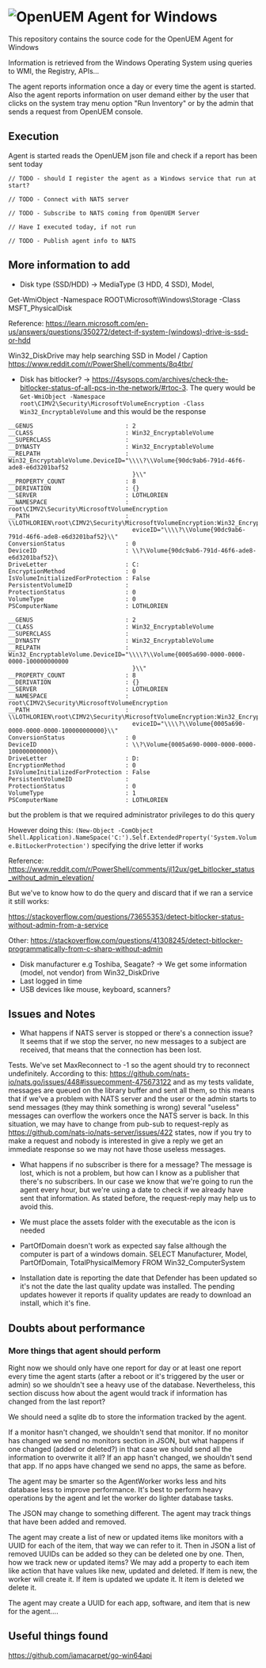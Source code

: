 # ![OpenUEM Agent for Windows](https://res.cloudinary.com/dyjqffeuz/image/upload/v1722080061/banner_bedozh.png)

This repository contains the source code for the OpenUEM Agent for Windows

Information is retrieved from the Windows Operating System using queries to WMI, the Registry, APIs...

The agent reports information once a day or every time the agent is started. Also the agent reports information on user demand either by the user that clicks on the system tray menu option "Run Inventory" or by the admin that sends a request from OpenUEM console.

## Execution

Agent is started reads the OpenUEM json file and check if a report has been sent today

    // TODO - should I register the agent as a Windows service that run at start?

    // TODO - Connect with NATS server

    // TODO - Subscribe to NATS coming from OpenUEM Server

    // Have I executed today, if not run

    // TODO - Publish agent info to NATS

## More information to add

- Disk type (SSD/HDD) -> MediaType (3 HDD, 4 SSD), Model,

Get-WmiObject -Namespace ROOT\Microsoft\Windows\Storage -Class MSFT_PhysicalDisk

Reference: https://learn.microsoft.com/en-us/answers/questions/350272/detect-if-system-(windows)-drive-is-ssd-or-hdd

Win32_DiskDrive may help searching SSD in Model / Caption https://www.reddit.com/r/PowerShell/comments/8q4tbr/

- Disk has bitlocker? -> https://4sysops.com/archives/check-the-bitlocker-status-of-all-pcs-in-the-network/#rtoc-3. The query would be `Get-WmiObject -Namespace root\CIMV2\Security\MicrosoftVolumeEncryption -Class Win32_EncryptableVolume` and this would be the response

```
__GENUS                          : 2
__CLASS                          : Win32_EncryptableVolume
__SUPERCLASS                     :
__DYNASTY                        : Win32_EncryptableVolume
__RELPATH                        : Win32_EncryptableVolume.DeviceID="\\\\?\\Volume{90dc9ab6-791d-46f6-ade8-e6d3201baf52
                                   }\\"
__PROPERTY_COUNT                 : 8
__DERIVATION                     : {}
__SERVER                         : LOTHLORIEN
__NAMESPACE                      : root\CIMV2\Security\MicrosoftVolumeEncryption
__PATH                           : \\LOTHLORIEN\root\CIMV2\Security\MicrosoftVolumeEncryption:Win32_EncryptableVolume.D
                                   eviceID="\\\\?\\Volume{90dc9ab6-791d-46f6-ade8-e6d3201baf52}\\"
ConversionStatus                 : 0
DeviceID                         : \\?\Volume{90dc9ab6-791d-46f6-ade8-e6d3201baf52}\
DriveLetter                      : C:
EncryptionMethod                 : 0
IsVolumeInitializedForProtection : False
PersistentVolumeID               :
ProtectionStatus                 : 0
VolumeType                       : 0
PSComputerName                   : LOTHLORIEN

__GENUS                          : 2
__CLASS                          : Win32_EncryptableVolume
__SUPERCLASS                     :
__DYNASTY                        : Win32_EncryptableVolume
__RELPATH                        : Win32_EncryptableVolume.DeviceID="\\\\?\\Volume{0005a690-0000-0000-0000-100000000000
                                   }\\"
__PROPERTY_COUNT                 : 8
__DERIVATION                     : {}
__SERVER                         : LOTHLORIEN
__NAMESPACE                      : root\CIMV2\Security\MicrosoftVolumeEncryption
__PATH                           : \\LOTHLORIEN\root\CIMV2\Security\MicrosoftVolumeEncryption:Win32_EncryptableVolume.D
                                   eviceID="\\\\?\\Volume{0005a690-0000-0000-0000-100000000000}\\"
ConversionStatus                 : 0
DeviceID                         : \\?\Volume{0005a690-0000-0000-0000-100000000000}\
DriveLetter                      : D:
EncryptionMethod                 : 0
IsVolumeInitializedForProtection : False
PersistentVolumeID               :
ProtectionStatus                 : 0
VolumeType                       : 1
PSComputerName                   : LOTHLORIEN
```

but the problem is that we required administrator privileges to do this query

However doing this: `(New-Object -ComObject Shell.Application).NameSpace('C:').Self.ExtendedProperty('System.Volume.BitLockerProtection')` specifying the drive letter if works

Reference: https://www.reddit.com/r/PowerShell/comments/jl12ux/get_bitlocker_status_without_admin_elevation/

But we've to know how to do the query and discard that if we ran a service it still works:

https://stackoverflow.com/questions/73655353/detect-bitlocker-status-without-admin-from-a-service

Other: https://stackoverflow.com/questions/41308245/detect-bitlocker-programmatically-from-c-sharp-without-admin

- Disk manufacturer e.g Toshiba, Seagate? -> We get some information (model, not vendor) from Win32_DiskDrive
- Last logged in time
- USB devices like mouse, keyboard, scanners?

## Issues and Notes

- What happens if NATS server is stopped or there's a connection issue? It seems that if we stop the server, no new messages to a subject are received, that means that the connection has been lost.

Tests. We've set MaxReconnect to -1 so the agent should try to reconnect undefinitely. According to this: https://github.com/nats-io/nats.go/issues/448#issuecomment-475673122 and as my tests validate, messages are queued on the library buffer and sent all them, so this means that if we've a problem with NATS server and the user or the admin starts to send messages (they may think something is wrong) several "useless" messages can overflow the workers once the NATS server is back. In this situation, we may have to change from pub-sub to request-reply as https://github.com/nats-io/nats-server/issues/422 states, now if you try to make a request and nobody is interested in give a reply we get an immediate response so we may not have those useless messages.

- What happens if no subscriber is there for a message? The message is lost, which is not a problem, but how can I know as a publisher that there's no subscribers. In our case we know that we're going to run the agent every hour, but we're using a date to check if we already have sent that information. As stated before, the request-reply may help us to avoid this.

- We must place the assets folder with the executable as the icon is needed
- PartOfDomain doesn't work as expected say false although the computer is part of a windows domain. SELECT Manufacturer, Model, PartOfDomain, TotalPhysicalMemory FROM Win32_ComputerSystem
- Installation date is reporting the date that Defender has been updated so it's not the date the last quality update was installed. The pending updates however it reports if quality updates are ready to download an install, which it's fine.

## Doubts about performance

### More things that agent should perform

Right now we should only have one report for day or at least one report every time the agent starts (after a reboot or it's triggered by the user or admin) so we shouldn't see a heavy use of the database. Nevertheless, this section discuss how about the agent would track if information has changed from the last report?

We should need a sqlite db to store the information tracked by the agent.

If a monitor hasn't changed, we shouldn't send that monitor. If no monitor has changed we send no monitors section in JSON, but what happens if one changed (added or deleted?) in that case we should send all the information to overwrite it all? If an app hasn't changed, we shouldn't send that app. If no apps have changed we send no apps, the same as before.

The agent may be smarter so the AgentWorker works less and hits database less to improve performance. It's best to perform heavy operations by the agent and let the worker do lighter database tasks.

The JSON may change to something different. The agent may track things that have been added and removed.

The agent may create a list of new or updated items like monitors with a UUID for each of the item, that way we can refer to it. Then in JSON a list of removed UUIDs can be added so they can be deleted one by one. Then, how we track new or updated items? We may add a property to each item like action that have values like new, updated and deleted. If item is new, the worker will create it. If item is updated we update it. It item is deleted we delete it.

The agent may create a UUID for each app, software, and item that is new for the agent....

## Useful things found

https://github.com/iamacarpet/go-win64api
